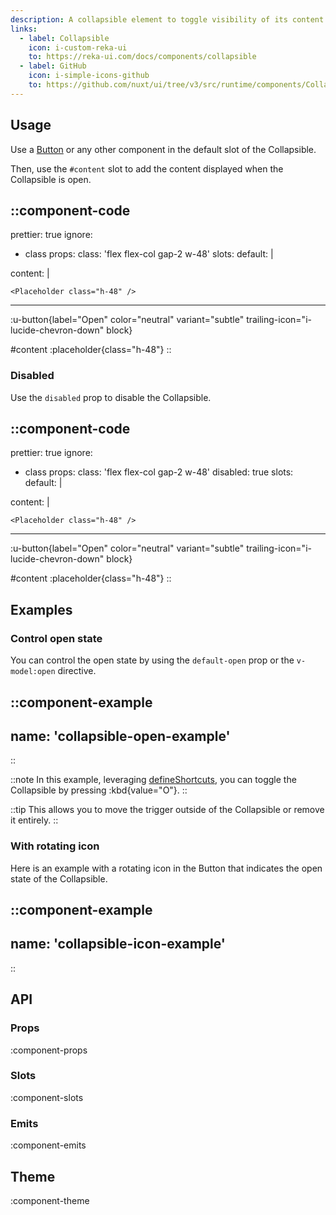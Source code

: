 ```yaml
---
description: A collapsible element to toggle visibility of its content.
links:
  - label: Collapsible
    icon: i-custom-reka-ui
    to: https://reka-ui.com/docs/components/collapsible
  - label: GitHub
    icon: i-simple-icons-github
    to: https://github.com/nuxt/ui/tree/v3/src/runtime/components/Collapsible.vue
---
```


## Usage

Use a [Button](/components/button) or any other component in the default slot of the Collapsible.

Then, use the `#content` slot to add the content displayed when the Collapsible is open.

::component-code
---
prettier: true
ignore:
  - class
props:
  class: 'flex flex-col gap-2 w-48'
slots:
  default: |

    <UButton label="Open" color="neutral" variant="subtle" trailing-icon="i-lucide-chevron-down" block />

  content: |

    <Placeholder class="h-48" />
---

:u-button{label="Open" color="neutral" variant="subtle" trailing-icon="i-lucide-chevron-down" block}

#content
:placeholder{class="h-48"}
::

### Disabled

Use the `disabled` prop to disable the Collapsible.

::component-code
---
prettier: true
ignore:
  - class
props:
  class: 'flex flex-col gap-2 w-48'
  disabled: true
slots:
  default: |

    <UButton label="Open" color="neutral" variant="subtle" trailing-icon="i-lucide-chevron-down" block />

  content: |

    <Placeholder class="h-48" />
---

:u-button{label="Open" color="neutral" variant="subtle" trailing-icon="i-lucide-chevron-down" block}

#content
:placeholder{class="h-48"}
::

## Examples

### Control open state

You can control the open state by using the `default-open` prop or the `v-model:open` directive.

::component-example
---
name: 'collapsible-open-example'
---
::

::note
In this example, leveraging [defineShortcuts](/composables/define-shortcuts), you can toggle the Collapsible by pressing :kbd{value="O"}.
::

::tip
This allows you to move the trigger outside of the Collapsible or remove it entirely.
::

### With rotating icon

Here is an example with a rotating icon in the Button that indicates the open state of the Collapsible.

::component-example
---
name: 'collapsible-icon-example'
---
::

## API

### Props

:component-props

### Slots

:component-slots

### Emits

:component-emits

## Theme

:component-theme
